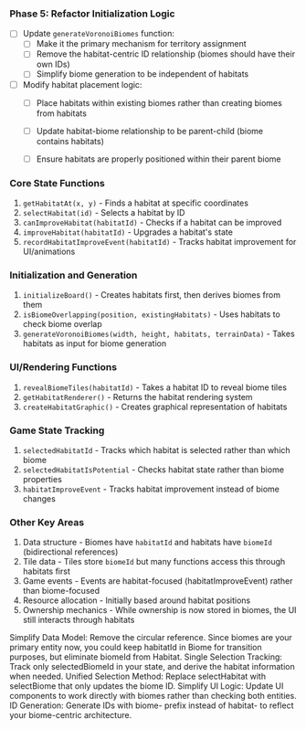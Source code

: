 ### Phase 5: Refactor Initialization Logic
- [ ] Update `generateVoronoiBiomes` function:
  - [ ] Make it the primary mechanism for territory assignment
  - [ ] Remove the habitat-centric ID relationship (biomes should have their own IDs)
  - [ ] Simplify biome generation to be independent of habitats
- [ ] Modify habitat placement logic:
  - [ ] Place habitats within existing biomes rather than creating biomes from habitats
  - [ ] Update habitat-biome relationship to be parent-child (biome contains habitats)
  - [ ] Ensure habitats are properly positioned within their parent biome


### Core State Functions
1. `getHabitatAt(x, y)` - Finds a habitat at specific coordinates
2. `selectHabitat(id)` - Selects a habitat by ID
3. `canImproveHabitat(habitatId)` - Checks if a habitat can be improved
4. `improveHabitat(habitatId)` - Upgrades a habitat's state
5. `recordHabitatImproveEvent(habitatId)` - Tracks habitat improvement for UI/animations

### Initialization and Generation
1. `initializeBoard()` - Creates habitats first, then derives biomes from them
2. `isBiomeOverlapping(position, existingHabitats)` - Uses habitats to check biome overlap
3. `generateVoronoiBiomes(width, height, habitats, terrainData)` - Takes habitats as input for biome generation

### UI/Rendering Functions
1. `revealBiomeTiles(habitatId)` - Takes a habitat ID to reveal biome tiles
2. `getHabitatRenderer()` - Returns the habitat rendering system
3. `createHabitatGraphic()` - Creates graphical representation of habitats

### Game State Tracking
1. `selectedHabitatId` - Tracks which habitat is selected rather than which biome
2. `selectedHabitatIsPotential` - Checks habitat state rather than biome properties
3. `habitatImproveEvent` - Tracks habitat improvement instead of biome changes

### Other Key Areas
1. Data structure - Biomes have `habitatId` and habitats have `biomeId` (bidirectional references)
2. Tile data - Tiles store `biomeId` but many functions access this through habitats first
3. Game events - Events are habitat-focused (habitatImproveEvent) rather than biome-focused
4. Resource allocation - Initially based around habitat positions
5. Ownership mechanics - While ownership is now stored in biomes, the UI still interacts through habitats


Simplify Data Model: Remove the circular reference. Since biomes are your primary entity now, you could keep habitatId in Biome for transition purposes, but eliminate biomeId from Habitat.
Single Selection Tracking: Track only selectedBiomeId in your state, and derive the habitat information when needed.
Unified Selection Method: Replace selectHabitat with selectBiome that only updates the biome ID.
Simplify UI Logic: Update UI components to work directly with biomes rather than checking both entities.
ID Generation: Generate IDs with biome- prefix instead of habitat- to reflect your biome-centric architecture.
